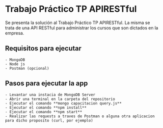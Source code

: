 # Trabajo Práctico TP APIRESTful

Se presenta la solución al Trabajo Práctico TP APIRESTful. La misma se trata de una API RESTful para administrar los cursos que son dictados en la empresa.

## Requisitos para ejecutar
    
    - MongoDB
    - Node js
    - Postman (opcional) 

## Pasos para ejecutar la app
    
    - Levantar una instacia de MongoDB Server
    - Abrir una terminal en la carpeta del repositorio
    - Ejecutar el comando **mongo capacitacion query.js**
    - Ejecutar el comando **npm install**
    - Ejecutar el comando **npm start**
    - Realizar las requests a traves de Postman o alguna otra aplicacion para dicho proposito (curl, por ejemplo)
